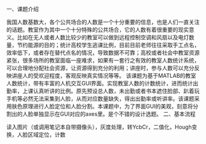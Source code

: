 一、课题介绍

我国人数基数大，各个公共场合的人数是一个十分重要的信息，也是人们一直关注的话题。教室作为其中一个十分特殊的公共场合，它的人数有着很重要的现实意义。比如在无人或者人数比较少的教室可以做到远程控制空调和风扇以及电灯数量，节约能源的目的；统计高校学生逃课比例，目前目前老师往往采取手工点名，效率低下，或者存在替代点名的情况，导致数据不可靠；高校或者社会中教室资源紧张，很多场所的教室面临一座难求，如果有一套行之有效的教室人数统计系统，可以合理地分配社会资源，让资源得到充分的利用；讲座时，参与人数可以充分反映讲座人的受欢迎程度，客观反映真实情况等等。
该课题为基于MATLAB的教室人数统计，带有丰富的人机交互GUI界面。实现教室人数的计数统计，进而统计出勤率，上课认真听讲的比例。原先预设总人数，未出勤或者书本遮住脸部、趴着玩手机等必然无法采集到人脸，从而对应数量缺失，得出出勤率或听讲率。该课题采用肤色原理进行人脸定位和人脸分割。本课题中，为了界面GUI的美观，刻意将分割出的人脸单独显示在GUI对应的axes里。是个不错的设计选题。
二、基本流程

读入图片（或调用笔记本自带摄像头），灰度处理，转YcbCr，二值化，Hough变换，人脸区域定位，计数
